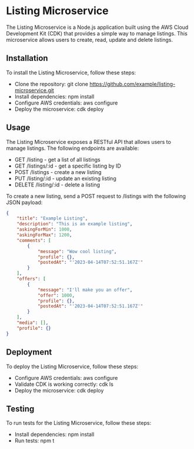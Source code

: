 # Listing Microservice

The Listing Microservice is a Node.js application built using the AWS Cloud Development Kit (CDK) that provides a simple way to manage listings. This microservice allows users to create, read, update and delete listings.

## Installation

To install the Listing Microservice, follow these steps:

-   Clone the repository: git clone https://github.com/example/listing-microservice.git
-   Install dependencies: npm install
-   Configure AWS credentials: aws configure
-   Deploy the microservice: cdk deploy

## Usage

The Listing Microservice exposes a RESTful API that allows users to manage listings. The following endpoints are available:

-   GET /listing - get a list of all listings
-   GET /listings/:id - get a specific listing by ID
-   POST /listings - create a new listing
-   PUT /listing/:id - update an existing listing
-   DELETE /listing/:id - delete a listing

To create a new listing, send a POST request to /listings with the following JSON payload:

```json
{
    "title": "Example Listing",
    "description": "This is an example listing",
    "askingForMin": 1000,
    "askingForMax": 1200,
    "comments": [
        {
            "message": "Wow cool listing",
            "profile": {},
            "postedAt": "'2023-04-14T07:52:51.167Z'"
        }
    ],
    "offers": [
        {
            "message": "I'll make you an offer",
            "offer": 1000,
            "profile": {},
            "postedAt": "'2023-04-14T07:52:51.167Z'"
        }
    ],
    "media": [],
    "profile": {}
}
```

## Deployment

To deploy the Listing Microservice, follow these steps:

-   Configure AWS credentials: aws configure
-   Validate CDK is working correctly: cdk ls
-   Deploy the microservice: cdk deploy

## Testing

To run tests for the Listing Microservice, follow these steps:

-   Install dependencies: npm install
-   Run tests: npm t
